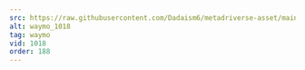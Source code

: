 ```yaml
---
src: https://raw.githubusercontent.com/Dadaism6/metadriverse-asset/main/script-waymo-output-newcompressed/waymo_1018.mp4
alt: waymo_1018
tag: waymo
vid: 1018
order: 188
---
```

